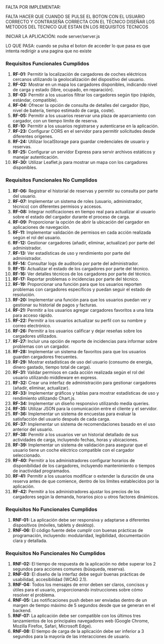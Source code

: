 
FALTA POR IMPLEMENTAR:

FALTA HACER QUE CUANDO SE PULSE EL BOTON CON EL USUARIO CORRECTO Y CONTRASEÑA CORRECTA
CON EL TÉCNICO
DISEÑAR LOS METODOS DEL TECNICO QUE ESTAN EN LOS REQUISITOS TECNICOS


INICIAR LA APLICACIÓN:
node server/server.js

LO QUE PASA:
cuando se pulsa el boton de acceder lo que pasa es que intenta redirigir a una pagina que no existe 

### Requisitos Funcionales Cumplidos

1. **RF-01:** Permitir la localización de cargadores de coches eléctricos cercanos utilizando la geolocalización del dispositivo del usuario.
2. **RF-02:** Mostrar en un mapa los cargadores disponibles, indicando nivel de carga y estado (libre, ocupado, en reparación).
3. **RF-03:** Permitir a los usuarios filtrar los cargadores según tipo (rápido, estándar, compatible).
4. **RF-04:** Ofrecer la opción de consulta de detalles del cargador (tipo, nivel de batería, tiempo estimado de carga, coste).
5. **RF-05:** Permitir a los usuarios reservar una plaza de aparcamiento con cargador, con un tiempo límite de reserva.
6. **RF-10:** Permitir a los usuarios registrarse y autenticarse en la aplicación.
7. **RF-23:** Configurar CORS en el servidor para permitir solicitudes desde diferentes orígenes.
8. **RF-24:** Utilizar localStorage para guardar credenciales de usuario y reservas.
9. **RF-25:** Configurar un servidor Express para servir archivos estáticos y manejar autenticación.
10. **RF-30:** Utilizar Leaflet.js para mostrar un mapa con los cargadores disponibles.

### Requisitos Funcionales No Cumplidos

1. **RF-06:** Registrar el historial de reservas y permitir su consulta por parte del usuario.
2. **RF-07:** Implementar un sistema de roles (usuario, administrador, técnico) con diferentes permisos y accesos.
3. **RF-08:** Integrar notificaciones en tiempo real para actualizar al usuario sobre el estado del cargador durante el proceso de carga.
4. **RF-09:** Proporcionar la opción de abrir la ubicación del cargador en aplicaciones de navegación.
5. **RF-11:** Implementar validación de permisos en cada acción realizada según el rol del usuario.
6. **RF-12:** Gestionar cargadores (añadir, eliminar, actualizar) por parte del administrador.
7. **RF-13:** Ver estadísticas de uso y rendimiento por parte del administrador.
8. **RF-14:** Consultar logs de auditoría por parte del administrador.
9. **RF-15:** Actualizar el estado de los cargadores por parte del técnico.
10. **RF-16:** Ver detalles técnicos de los cargadores por parte del técnico.
11. **RF-17:** Reportar problemas o incidencias por parte del técnico.
12. **RF-19:** Proporcionar una función para que los usuarios reporten problemas con cargadores específicos y puedan seguir el estado de resolución.
13. **RF-20:** Implementar una función para que los usuarios puedan ver y gestionar su historial de pagos y facturas.
14. **RF-21:** Permitir a los usuarios agregar cargadores favoritos a una lista para acceso rápido.
15. **RF-22:** Permitir a los usuarios actualizar su perfil con su nombre y correo electrónico.
16. **RF-26:** Permitir a los usuarios calificar y dejar reseñas sobre los cargadores utilizados.
17. **RF-27:** Incluir una opción de reporte de incidencias para informar sobre problemas con un cargador.
18. **RF-28:** Implementar un sistema de favoritos para que los usuarios guarden cargadores frecuentes.
19. **RF-29:** Mostrar estadísticas de uso del usuario (consumo de energía, dinero gastado, tiempo total de carga).
20. **RF-31:** Validar permisos en cada acción realizada según el rol del usuario utilizando middleware en express.
21. **RF-32:** Crear una interfaz de administración para gestionar cargadores (añadir, eliminar, actualizar).
22. **RF-33:** Implementar gráficos y tablas para mostrar estadísticas de uso y rendimiento utilizando Chart.js.
23. **RF-34:** Implementar un diseño responsivo utilizando media queries.
24. **RF-35:** Utilizar JSON para la comunicación entre el cliente y el servidor.
25. **RF-36:** Implementar un sistema de encuestas para evaluar la satisfacción del usuario después de cada carga.
26. **RF-37:** Implementar un sistema de recomendaciones basado en el uso anterior del usuario.
27. **RF-38:** Permitir a los usuarios ver un historial detallado de sus actividades de carga, incluyendo fechas, horas y ubicaciones.
28. **RF-39:** Implementar un sistema de validación para asegurar que el usuario tiene un coche eléctrico compatible con el cargador seleccionado.
29. **RF-40:** Permitir a los administradores configurar horarios de disponibilidad de los cargadores, incluyendo mantenimiento o tiempos de inactividad programados.
30. **RF-41:** Permitir a los usuarios modificar o extender la duración de una reserva antes de que comience, dentro de los límites establecidos por la aplicación.
31. **RF-42:** Permitir a los administradores ajustar los precios de los cargadores según la demanda, horarios pico u otros factores dinámicos.

### Requisitos No Funcionales Cumplidos

1. **RNF-01:** La aplicación debe ser responsiva y adaptarse a diferentes dispositivos (móviles, tablets y desktop).
2. **RNF-06:** El código fuente debe cumplir con buenas prácticas de programación, incluyendo: modularidad, legibilidad, documentación clara y detallada.

### Requisitos No Funcionales No Cumplidos

1. **RNF-02:** El tiempo de respuesta de la aplicación no debe superar los 2 segundos para acciones comunes (búsqueda, reserva).
2. **RNF-03:** El diseño de la interfaz debe seguir buenas prácticas de usabilidad, accesibilidad (WCAG 2.1).
3. **RNF-04:** Todos los mensajes de error deben ser claros, concisos y útiles para el usuario, proporcionando instrucciones sobre cómo resolver el problema.
4. **RNF-05:** Las notificaciones push deben ser enviadas dentro de un margen de tiempo máximo de 5 segundos desde que se generan en el backend.
5. **RNF-07:** La aplicación debe ser compatible con los últimos tres lanzamientos de los principales navegadores web (Google Chrome, Mozilla Firefox, Safari, Microsoft Edge).
6. **RNF-08:** El tiempo de carga de la aplicación debe ser inferior a 3 segundos para la mayoría de las interacciones de usuario.